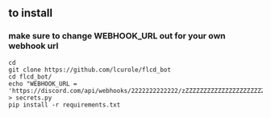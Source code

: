 ## to install
### make sure to change WEBHOOK_URL out for your own webhook url

```
cd
git clone https://github.com/lcurole/flcd_bot
cd flcd_bot/
echo "WEBHOOK_URL = 'https://discord.com/api/webhooks/2222222222222/zZZZZZZZZZZZZZZZZZZZZZZZZZZZZZZZZZZZZZZM4Y9vsyd5go'" > secrets.py
pip install -r requirements.txt
```
